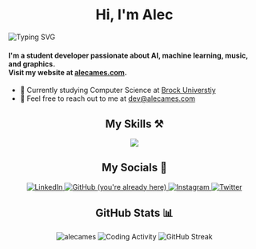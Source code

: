 <h1 align="center">Hi, I'm Alec</h1>
<img src="https://readme-typing-svg.herokuapp.com?font=Fira+Code&pause=1000&color=6a9955&width=435&lines=%2F%2F+AI+%26+machine+learning+enthusiast;%2F%2F+musician;%2F%2F+computer+science+student" alt="Typing SVG" />
<h4>I'm a student developer passionate about AI, machine learning, music, and graphics. <br>Visit my website at <a title="Personal Website" href="https://alecames.com">alecames.com</a>.</h4>

- 🏫 Currently studying Computer Science at [Brock Universtiy](https://brocku.ca)
- 📧 Feel free to reach out to me at [dev@alecames.com](mailto:dev@alecames.com)
  
<h2 align="center">My Skills ⚒️</h2>
<div align="center">
    <img src="https://skillicons.dev/icons?i=py,vscode,java,js,ts,html,css,svelte,netlify,cpp,c,git,github,markdown,latex,androidstudio,kotlin,discord,bots,rust,mongodb,sqlite,mysql,firebase,postgres,react,nodejs,bash,linux,vercel,gcp,pytorch,tailwind,docker,idea,visualstudio,arduino,processing,figma,ai,ps,pr,ae,blender&perline=10" />
</div>

<h2 align="center">My Socials 🔗</h2>
<p align="center">
	<a href="https://linkedin.com/in/alecames/">
    <img title="LinkedIn" src="https://skillicons.dev/icons?i=linkedin" />
  </a>
	<a href="https://github.com/alecames/">
	<img title="GitHub (you're already here)" src="https://skillicons.dev/icons?i=github" />
	</a>
  <a href="https://instagram.com/alec.ames/">
    <img title="Instagram" src="https://skillicons.dev/icons?i=instagram" />
  </a>
  <a href="https://twitter.com/alecames/">
	<img title="Twitter" src="https://skillicons.dev/icons?i=twitter" />
	</a>
</p>

<h2 align="center">GitHub Stats 📊</h2>
<div align="center">
	
<img title="GitHub Stats" src="https://githubstats.alecames.com/api?username=alecames&show_icons=true&locale=en&theme=dark&hide_border=true&bg_color=00000000" alt="alecames" />

<!-- <img title="Top Coding Languages" src="https://githubstats.alecames.com/api/top-langs?username=alecames&show_icons=true&locale=en&layout=compact&theme=dark&hide_border=true&bg_color=00000000" /> -->
	
<img title="Coding Activity" src="https://github-readme-stats.vercel.app/api/wakatime?username=alecames&layout=compact&langs_count=8&custom_title=Weekly+Programming+Stats&theme=dark&hide_border=true&bg_color=00000000" />
	
<img title="GitHub Streak" src="https://streak-stats.demolab.com?user=alecames&theme=highcontrast&hide_border=true&background=DD272700" />

</div>
